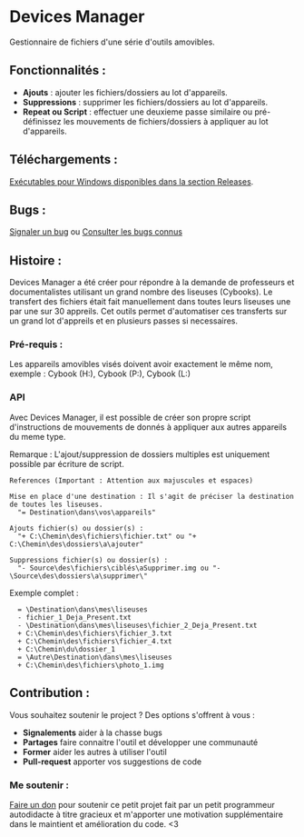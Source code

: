 Devices Manager
================
Gestionnaire de fichiers d'une série d'outils amovibles.

## Fonctionnalités :
 - **Ajouts** : ajouter les fichiers/dossiers au lot d'appareils.
 - **Suppressions** : supprimer les fichiers/dossiers au lot d'appareils.
 - **Repeat ou Script** : effectuer une deuxieme passe similaire ou pré-définissez les mouvements de fichiers/dossiers à appliquer au lot d'appareils.
 
## Téléchargements : 
[Exécutables pour Windows disponibles dans la section Releases](https://github.com/hopollo/devicesmanager/releases).

## Bugs : 
[Signaler un bug](https://github.com/hopollo/devicesmanager/issues/new) ou [Consulter les bugs connus](https://github.com/hopollo/devicesmanager/issues)

## Histoire :
Devices Manager a été créer pour répondre à la demande de professeurs et documentalistes utilisant un grand nombre des liseuses (Cybooks).
Le transfert des fichiers était fait manuellement dans toutes leurs liseuses une par une sur 30 appreils.
Cet outils permet d'automatiser ces transferts sur un grand lot d'appreils et en plusieurs passes si necessaires.

### Pré-requis :
Les appareils amovibles visés doivent avoir exactement le même nom, exemple : Cybook (H:), Cybook (P:), Cybook (L:)

### API
Avec Devices Manager, il est possible de créer son propre script d'instructions de mouvements de donnés à appliquer aux autres appareils du meme type.

Remarque : L'ajout/suppression de dossiers multiples est uniquement possible par écriture de script.
    
    References (Important : Attention aux majuscules et espaces)
    
    Mise en place d'une destination : Il s'agit de préciser la destination de toutes les liseuses.
      "= Destination\dans\vos\appareils"
    
    Ajouts fichier(s) ou dossier(s) : 
      "+ C:\Chemin\des\fichiers\fichier.txt" ou "+ C:\Chemin\des\dossiers\a\ajouter"
   
    Suppressions fichier(s) ou dossier(s) :
      "- Source\des\fichiers\ciblés\aSupprimer.img ou "- \Source\des\dossiers\a\supprimer\"

  Exemple complet :
  ```
    = \Destination\dans\mes\liseuses
    - fichier_1_Deja_Present.txt
    - \Destination\dans\mes\liseuses\fichier_2_Deja_Present.txt
    + C:\Chemin\des\fichiers\fichier_3.txt
    + C:\Chemin\des\fichiers\fichier_4.txt
    + C:\Chemin\du\dossier_1
    = \Autre\Destination\dans\mes\liseuses
    + C:\Chemin\des\fichiers\photo_1.img
  ```
 
## Contribution :
Vous souhaitez soutenir le project ? Des options s'offrent à vous : 
- **Signalements** aider à la chasse bugs
- **Partages** faire connaitre l'outil et développer une communauté
- **Former** aider les autres à utiliser l'outil
- **Pull-request** apporter vos suggestions de code

### Me soutenir :
[Faire un don](https://streamelements.com/hopollo/tip) pour soutenir ce petit projet fait par un petit programmeur autodidacte à titre gracieux et m'apporter une motivation supplémentaire dans le maintient et amélioration du code. <3
